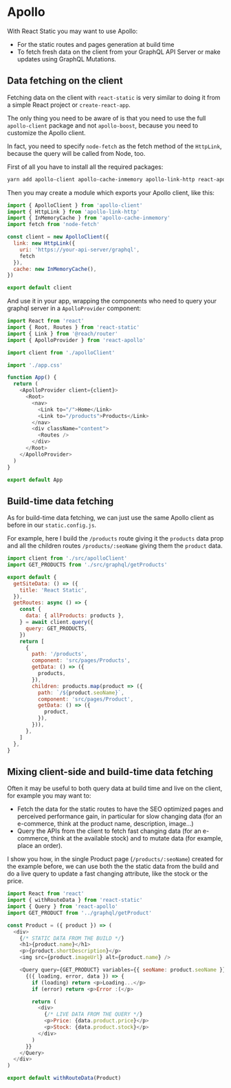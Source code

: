 # Apollo

With React Static you may want to use Apollo:
- For the static routes and pages generation at build time
- To fetch fresh data on the client from your GraphQL API Server or make updates using GraphQL Mutations.


## Data fetching on the client

Fetching data on the client with `react-static` is very similar to doing it from a simple React project or `create-react-app`.

The only thing you need to be aware of is that you need to use the full `apollo-client` package and not `apollo-boost`, because you need to customize the Apollo client. 

In fact, you need to specify `node-fetch` as the fetch method of the `HttpLink`, because the query will be called from Node, too.

First of all you have to install all the required packages:
```sh
yarn add apollo-client apollo-cache-inmemory apollo-link-http react-apollo graphql-tag graphql node-fetch
```

Then you may create a module which exports your Apollo client, like this:

```javascript
import { ApolloClient } from 'apollo-client'
import { HttpLink } from 'apollo-link-http'
import { InMemoryCache } from 'apollo-cache-inmemory'
import fetch from 'node-fetch'

const client = new ApolloClient({
  link: new HttpLink({
    uri: 'https://your-api-server/graphql',
    fetch
  }),
  cache: new InMemoryCache(),
})

export default client
```

And use it in your app, wrapping the components who need to query your graphql server in a `ApolloProvider` component:

```javascript
import React from 'react'
import { Root, Routes } from 'react-static'
import { Link } from '@reach/router'
import { ApolloProvider } from 'react-apollo'

import client from './apolloClient'

import './app.css'

function App() {
  return (
    <ApolloProvider client={client}>
      <Root>
        <nav>
          <Link to="/">Home</Link>
          <Link to="/products">Products</Link>
        </nav>
        <div className="content">
          <Routes />
        </div>
      </Root>
    </ApolloProvider>
  )
}

export default App
```


## Build-time data fetching

As for build-time data fetching, we can just use the same Apollo client as before in our `static.config.js`. 

For example, here I build the `/products` route giving it the `products` data prop and all the children routes `/products/:seoName` giving them the `product` data.

```javascript
import client from './src/apolloClient'
import GET_PRODUCTS from './src/graphql/getProducts'

export default {
  getSiteData: () => ({
    title: 'React Static',
  }),
  getRoutes: async () => {
    const {
      data: { allProducts: products },
    } = await client.query({
      query: GET_PRODUCTS,
    })
    return [
      {
        path: '/products',
        component: 'src/pages/Products',
        getData: () => ({
          products,
        }),
        children: products.map(product => ({
          path: `/${product.seoName}`,
          component: 'src/pages/Product',
          getData: () => ({
            product,
          }),
        })),
      },
    ]
  },
}
```

## Mixing client-side and build-time data fetching

Often it may be useful to both query data at build time and live on the client, for example you may want to:
- Fetch the data for the static routes to have the SEO optimized pages and perceived performance gain, in particular for slow changing data (for an e-commerce, think at the product name, description, image...)
- Query the APIs from the client to fetch fast changing data (for an e-commerce, think at the available stock) and to mutate data (for example, place an order).

I show you how, in the single Product page (`/products/:seoName`) created for the example before, we can use both the the static data from the build and do a live query to update a fast changing attribute, like the stock or the price.

```javascript
import React from 'react'
import { withRouteData } from 'react-static'
import { Query } from 'react-apollo'
import GET_PRODUCT from '../graphql/getProduct'

const Product = ({ product }) => (
  <div>
    {/* STATIC DATA FROM THE BUILD */}
    <h1>{product.name}</h1>
    <p>{product.shortDescription}</p>
    <img src={product.imageUrl} alt={product.name} />

    <Query query={GET_PRODUCT} variables={{ seoName: product.seoName }}>
      {({ loading, error, data }) => {
        if (loading) return <p>Loading...</p>
        if (error) return <p>Error :(</p>

        return (
          <div>
            {/* LIVE DATA FROM THE QUERY */}
            <p>Price: {data.product.price}</p>
            <p>Stock: {data.product.stock}</p>
          </div>
        )
      }}
    </Query>
  </div>
)

export default withRouteData(Product)
```
